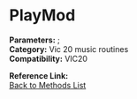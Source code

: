 # PlayMod

**Parameters:** ;  
**Category:** Vic 20 music routines  
**Compatibility:** VIC20  

**Reference Link:**  
[Back to Methods List](../../SUMMARY.md)
